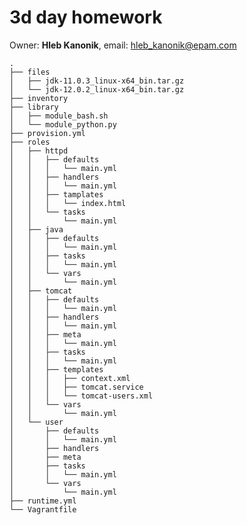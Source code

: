 3d day homework
==================
Owner: **Hleb Kanonik**, email: <hleb_kanonik@epam.com>

    .
    ├── files
    │   ├── jdk-11.0.3_linux-x64_bin.tar.gz
    │   └── jdk-12.0.2_linux-x64_bin.tar.gz
    ├── inventory
    ├── library
    │   ├── module_bash.sh
    │   └── module_python.py
    ├── provision.yml
    ├── roles
    │   ├── httpd
    │   │   ├── defaults
    │   │   │   └── main.yml
    │   │   ├── handlers
    │   │   │   └── main.yml
    │   │   ├── tamplates
    │   │   │   └── index.html
    │   │   └── tasks
    │   │       └── main.yml
    │   ├── java
    │   │   ├── defaults
    │   │   │   └── main.yml
    │   │   ├── tasks
    │   │   │   └── main.yml
    │   │   └── vars
    │   │       └── main.yml
    │   ├── tomcat
    │   │   ├── defaults
    │   │   │   └── main.yml
    │   │   ├── handlers
    │   │   │   └── main.yml
    │   │   ├── meta
    │   │   │   └── main.yml
    │   │   ├── tasks
    │   │   │   └── main.yml
    │   │   ├── templates
    │   │   │   ├── context.xml
    │   │   │   ├── tomcat.service
    │   │   │   └── tomcat-users.xml
    │   │   └── vars
    │   │       └── main.yml
    │   └── user
    │       ├── defaults
    │       │   └── main.yml
    │       ├── handlers
    │       ├── meta
    │       ├── tasks
    │       │   └── main.yml
    │       └── vars
    │           └── main.yml
    ├── runtime.yml
    └── Vagrantfile
